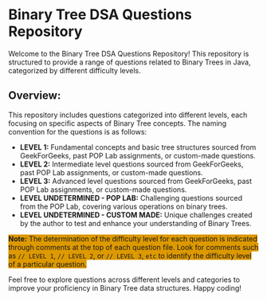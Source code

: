 # Binary Tree DSA Questions Repository

Welcome to the Binary Tree DSA Questions Repository! This repository is structured to provide a range of questions related to Binary Trees in Java, categorized by different difficulty levels.

## Overview:

This repository includes questions categorized into different levels, each focusing on specific aspects of Binary Tree concepts. The naming convention for the questions is as follows:

- **LEVEL 1:** Fundamental concepts and basic tree structures sourced from GeekForGeeks, past POP Lab assignments, or custom-made questions.
- **LEVEL 2:** Intermediate level questions sourced from GeekForGeeks, past POP Lab assignments, or custom-made questions.
- **LEVEL 3:** Advanced level questions sourced from GeekForGeeks, past POP Lab assignments, or custom-made questions.
- **LEVEL UNDETERMINED - POP LAB:** Challenging questions sourced from the POP Lab, covering various operations on binary trees.
- **LEVEL UNDETERMINED - CUSTOM MADE:** Unique challenges created by the author to test and enhance your understanding of Binary Trees.


<span style="background-color: #D90"><b>Note:</b> The determination of the difficulty level for each question is indicated through comments at the top of each question file. Look for comments such as `// LEVEL 1`, `// LEVEL 2`, or `// LEVEL 3`, `etc` to identify the difficulty level of a particular question.</span>


Feel free to explore questions across different levels and categories to improve your proficiency in Binary Tree data structures. Happy coding!
